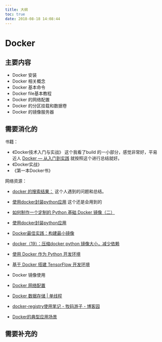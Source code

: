```yaml
---
title: 大纲
toc: true
date: 2018-08-18 14:08:44
---
```


# Docker


## 主要内容

- Docker 安装
- Docker 相关概念
- Docker 基本命令
- Docker file基本教程
- Docker 的网络配置
- Docker 的分区挂载和数据卷
- Docker 的镜像服务器


## 需要消化的

书籍：

- 《Docker技术入门与实战》 这个我看了build 的一小部分，感觉非常好，平易近人 [Docker — 从入门到实践](https://bingohuang.gitbooks.io/docker_practice/content/) 就按照这个进行总结就好。
- 《Docker实战》
- 《第一本Docker书》


网络资源：


- [docker 的搜索结果：](http://www.majianwei.com/?s=docker) 这个人遇到的问题和总结。


- [使用docker封装python应用](http://blog.hszofficial.site/blog/2017/05/15/%E4%BD%BF%E7%94%A8docker%E5%B0%81%E8%A3%85python%E5%BA%94%E7%94%A8/) 这个还是会用到的
- [如何制作一个定制的 Python 基础 Docker 镜像（二）](http://open.daocloud.io/ru-he-zhi-zuo-yi-ge-ding-zhi-de-python-ji-chu-docker-jing-xiang/)
- [使用docker封装python应用](http://blog.hszofficial.site/blog/2017/05/15/%E4%BD%BF%E7%94%A8docker%E5%B0%81%E8%A3%85python%E5%BA%94%E7%94%A8/)

- [Docker最佳实践：构建最小镜像](https://zhuanlan.zhihu.com/p/38552260)
- [docker（19）：压缩docker python 镜像大小，减少依赖](https://blog.csdn.net/freewebsys/article/details/79961371)
- [使用 Docker 作为 Python 开发环境](https://www.oschina.net/translate/using-docker-as-a-python-development-environment?print)
- [基于 Docker 搭建 TensorFlow 开发环境](https://segmentfault.com/a/1190000015053704)


- Docker 镜像使用
- [Docker 网络配置](http://www.oschina.net/translate/docker-network-configuration)
- [Docker 数据存储 | 单线程  ](http://opjasee.com/2014/06/27/docker-data-storage.html)
- [docker-registry使用笔记 - 牧码游子 - 博客园](http://www.cnblogs.com/xguo/p/3829329.html)
- [Docker的典型应用场景](https://yq.aliyun.com/articles/224668)



## 需要补充的
